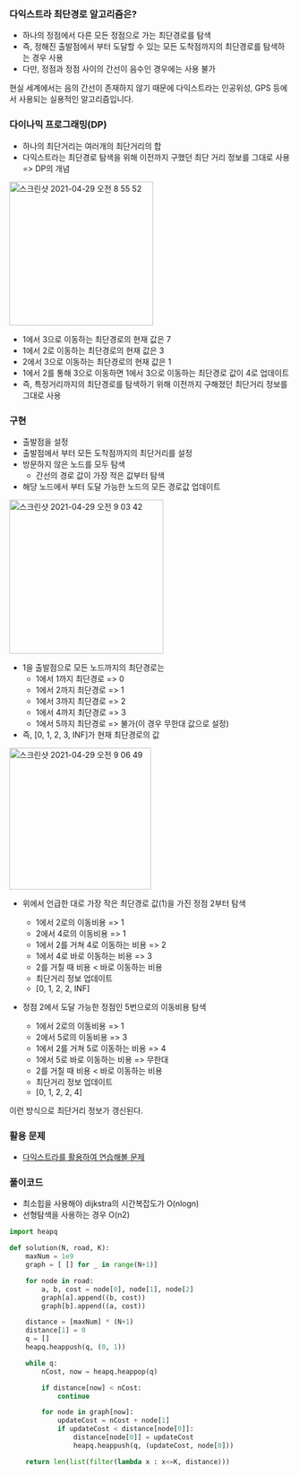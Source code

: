 ### 다익스트라 최단경로 알고리즘은?

- 하나의 정점에서 다른 모든 정점으로 가는 최단경로를 탐색
- 즉, 정해진 출발점에서 부터 도달할 수 있는 모든 도착점까지의 최단경로를 탐색하는 경우 사용
- 다만, 정점과 정점 사이의 간선이 음수인 경우에는 사용 불가

현실 세계에서는 음의 간선이 존재하지 않기 때문에 다익스트라는 인공위성, GPS 등에서 사용되는 실용적인 알고리즘입니다.

### 다이나믹 프로그래밍(DP)

- 하나의 최단거리는 여러개의 최단거리의 합
- 다익스트라는 최단경로 탐색을 위해 이전까지 구했던 최단 거리 정보를 그대로 사용 => DP의 개념
<img width="257" alt="스크린샷 2021-04-29 오전 8 55 52" src="https://user-images.githubusercontent.com/74946802/116486513-c8292f80-a8c8-11eb-9cbc-964656ea58aa.png">

- 1에서 3으로 이동하는 최단경로의 현재 값은 7
- 1에서 2로 이동하는 최단경로의 현재 값은 3
- 2에서 3으로 이동하는 최단경로의 현재 값은 1
- 1에서 2를 통해 3으로 이동하면 1에서 3으로 이동하는 최단경로 값이 4로 업데이트
- 즉, 특정거리까지의 최단경로를 탐색하기 위해 이전까지 구해졌던 최단거리 정보를 그대로 사용

### 구현
- 출발점을 설정 
- 출발점에서 부터 모든 도착점까지의 최단거리를 설정
- 방문하지 않은 노드를 모두 탐색
  - 간선의 경로 값이 가장 적은 값부터 탐색
- 해당 노드에서 부터 도달 가능한 노드의 모든 경로값 업데이트
<img width="275" alt="스크린샷 2021-04-29 오전 9 03 42" src="https://user-images.githubusercontent.com/74946802/116486961-cd3aae80-a8c9-11eb-990a-bd9dc20193a7.png">

- 1을 출발점으로 모든 노드까지의 최단경로는
  - 1에서 1까지 최단경로 => 0
  - 1에서 2까지 최단경로 => 1
  - 1에서 3까지 최단경로 => 2
  - 1에서 4까지 최단경로 => 3
  - 1에서 5까지 최단경로 => 불가(이 경우 무한대 값으로 설정)
- 즉, [0, 1, 2, 3, INF]가 현재 최단경로의 값
<img width="253" alt="스크린샷 2021-04-29 오전 9 06 49" src="https://user-images.githubusercontent.com/74946802/116487143-3f12f800-a8ca-11eb-991f-abbadc630b60.png">

- 위에서 언급한 대로 가장 작은 최단경로 값(1)을 가진 정점 2부터 탐색
  - 1에서 2로의 이동비용 => 1
  - 2에서 4로의 이동비용 => 1
  - 1에서 2를 거쳐 4로 이동하는 비용 => 2
  - 1에서 4로 바로 이동하는 비용 => 3
  - 2를 거칠 때 비용 < 바로 이동하는 비용
  - 최단거리 정보 업데이트
  - [0, 1, 2, 2, INF]

- 정점 2에서 도달 가능한 정점인 5번으로의 이동비용 탐색
  - 1에서 2로의 이동비용 => 1
  - 2에서 5로의 이동비용 => 3
  - 1에서 2를 거쳐 5로 이동하는 비용 => 4
  - 1에서 5로 바로 이동하는 비용 => 무한대
  - 2를 거칠 때 비용 < 바로 이동하는 비용
  - 최단거리 정보 업데이트
  - [0, 1, 2, 2, 4]

이런 방식으로 최단거리 정보가 갱신된다.

### 활용 문제

- [다익스트라를 활용하여 연습해볼 문제](https://programmers.co.kr/learn/courses/30/lessons/12978?language=python3)

### 풀이코드
- 최소힙을 사용해야 dijkstra의 시간복잡도가 O(nlogn)
- 선형탐색을 사용하는 경우 O(n2)

```python
import heapq

def solution(N, road, K):
    maxNum = 1e9
    graph = [ [] for _ in range(N+1)]

    for node in road:
        a, b, cost = node[0], node[1], node[2]
        graph[a].append((b, cost))
        graph[b].append((a, cost))

    distance = [maxNum] * (N+1)
    distance[1] = 0
    q = []
    heapq.heappush(q, (0, 1))

    while q:
        nCost, now = heapq.heappop(q)

        if distance[now] < nCost:
            continue

        for node in graph[now]:
            updateCost = nCost + node[1]
            if updateCost < distance[node[0]]:
                distance[node[0]] = updateCost
                heapq.heappush(q, (updateCost, node[0]))

    return len(list(filter(lambda x : x<=K, distance)))
```

